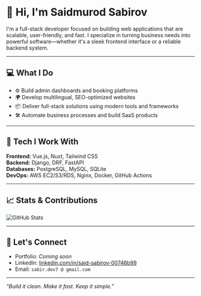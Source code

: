 # 👋 Hi, I'm Saidmurod Sabirov

I'm a full-stack developer focused on building web applications that are scalable, user-friendly, and fast. I specialize in turning business needs into powerful software—whether it's a sleek frontend interface or a reliable backend system.

---

## 💻 What I Do

- ⚙️ Build admin dashboards and booking platforms  
- 🌍 Develop multilingual, SEO-optimized websites  
- 📦 Deliver full-stack solutions using modern tools and frameworks  
- 🛠️ Automate business processes and build SaaS products

---

## 🧰 Tech I Work With

**Frontend:** Vue.js, Nuxt, Tailwind CSS  
**Backend:** Django, DRF, FastAPI  
**Databases:** PostgreSQL, MySQL, SQLite  
**DevOps:** AWS EC2/S3/RDS, Nginx, Docker, GitHub Actions

---

## 📈 Stats & Contributions

![GitHub Stats](https://github-readme-stats.vercel.app/api?username=saidmurod&show_icons=true&theme=tokyonight)

---

## 🤝 Let's Connect

- Portfolio: _Coming soon_  
- LinkedIn: [linkedin.com/in/said-sabirov-00746b99](https://www.linkedin.com/in/said-sabirov-00746b99/)  
- Email: `sabir.dev7 @ gmail.com`

---

_“Build it clean. Make it fast. Keep it simple.”_
